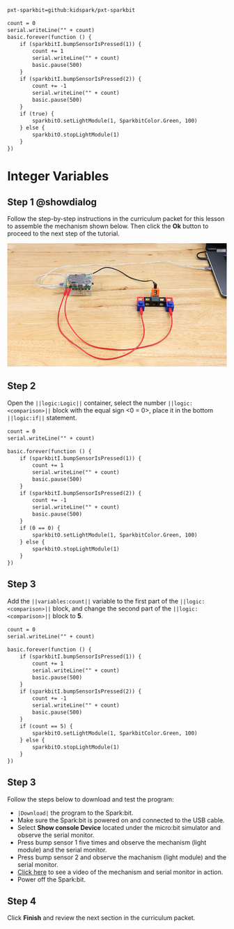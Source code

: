 ```package
pxt-sparkbit=github:kidspark/pxt-sparkbit
```

```template
count = 0
serial.writeLine("" + count)
basic.forever(function () {
    if (sparkbitI.bumpSensorIsPressed(1)) {
        count += 1
        serial.writeLine("" + count)
        basic.pause(500)
    }
    if (sparkbitI.bumpSensorIsPressed(2)) {
        count += -1
        serial.writeLine("" + count)
        basic.pause(500)
    }
    if (true) {
        sparkbitO.setLightModule(1, SparkbitColor.Green, 100)
    } else {
        sparkbitO.stopLightModule(1)
    }
})
```

# Integer Variables

## Step 1 @showdialog

Follow the step-by-step instructions in the curriculum packet for this lesson to assemble the mechanism shown below. Then click the **Ok** button to proceed to the next step of the tutorial.

![integer-variables-1](https://raw.githubusercontent.com/KidSpark/tutorials/master/assets/3-3-integer-variables-1.png)

## Step 2

Open the ``||logic:Logic||`` container, select the number ``||logic:<comparison>||`` block with the equal sign <0 = 0>, place it in the bottom ``||logic:if||`` statement.

```blocks
count = 0
serial.writeLine("" + count)
```

```blocks
basic.forever(function () {
    if (sparkbitI.bumpSensorIsPressed(1)) {
        count += 1
        serial.writeLine("" + count)
        basic.pause(500)
    }
    if (sparkbitI.bumpSensorIsPressed(2)) {
        count += -1
        serial.writeLine("" + count)
        basic.pause(500)
    }
    if (0 == 0) {
        sparkbitO.setLightModule(1, SparkbitColor.Green, 100)
    } else {
        sparkbitO.stopLightModule(1)
    }
})
```

## Step 3

Add the ``||variables:count||`` variable to the first part of the ``||logic:<comparison>||`` block, and change the second part of the ``||logic:<comparison>||`` block to **5**.

```blocks
count = 0
serial.writeLine("" + count)
```

```blocks
basic.forever(function () {
    if (sparkbitI.bumpSensorIsPressed(1)) {
        count += 1
        serial.writeLine("" + count)
        basic.pause(500)
    }
    if (sparkbitI.bumpSensorIsPressed(2)) {
        count += -1
        serial.writeLine("" + count)
        basic.pause(500)
    }
    if (count == 5) {
        sparkbitO.setLightModule(1, SparkbitColor.Green, 100)
    } else {
        sparkbitO.stopLightModule(1)
    }
})
```

## Step 3

Follow the steps below to download and test the program:
* ``|Download|`` the program to the Spark:bit.
* Make sure the Spark:bit is powered on and connected to the USB cable.
* Select **Show console Device** located under the micro:bit simulator and observe the serial monitor.
* Press bump sensor 1 five times and observe the mechanism (light module) and the serial monitor.
* Press bump sensor 2 and observe the machanism (light module) and the serial monitor.
* [Click here](https://youtu.be/zS4ByCWoqPA) to see a video of the mechanism and serial monitor in action.
* Power off the Spark:bit.

## Step 4

Click **Finish** and review the next section in the curriculum packet.